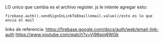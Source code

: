 LO unico que cambia es el archivo register. js 
le intente agregar esto:

    firebase.auth().sendSignInLinkToEmail(email.value)//esto es lo que envia el mail

links de referencia:
https://firebase.google.com/docs/auth/web/email-link-auth
https://www.youtube.com/watch?v=Vj96piq6WGk
